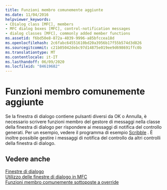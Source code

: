 ```yaml
---
title: Funzioni membro comunemente aggiunte
ms.date: 11/04/2016
helpviewer_keywords:
- CDialog class [MFC], members
- MFC dialog boxes [MFC], control-notification messages
- dialog classes [MFC], commonly added member functions
ms.assetid: f6bd50e8-872a-4039-9996-a85bfccea18d
ms.openlocfilehash: 2c6fabc64551610bd20a3956b17f55b574d3d826
ms.sourcegitcommit: c21b05042debc97d14875e019ee9d698691ffc0b
ms.translationtype: MT
ms.contentlocale: it-IT
ms.lasthandoff: 06/09/2020
ms.locfileid: "84619682"
---
```

# <a name="commonly-added-member-functions"></a>Funzioni membro comunemente aggiunte

Se la finestra di dialogo contiene pulsanti diversi da OK o Annulla, è necessario scrivere funzioni membro del gestore di messaggi nella classe della finestra di dialogo per rispondere ai messaggi di notifica del controllo generati. Per un esempio, vedere il programma di esempio [Scribble](../overview/visual-cpp-samples.md) . È inoltre possibile gestire i messaggi di notifica del controllo da altri controlli della finestra di dialogo.

## <a name="see-also"></a>Vedere anche

[Finestre di dialogo](dialog-boxes.md)<br/>
[Utilizzo delle finestre di dialogo in MFC](life-cycle-of-a-dialog-box.md)<br/>
[Funzioni membro comunemente sottoposte a override](commonly-overridden-member-functions.md)
